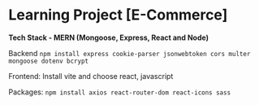 # Learning Project [E-Commerce]

**Tech Stack - MERN (Mongoose, Express, React and Node)**

Backend `npm install express cookie-parser jsonwebtoken cors multer mongoose dotenv bcrypt`

Frontend: Install vite and choose react, javascript

Packages: `npm install axios react-router-dom react-icons sass`
